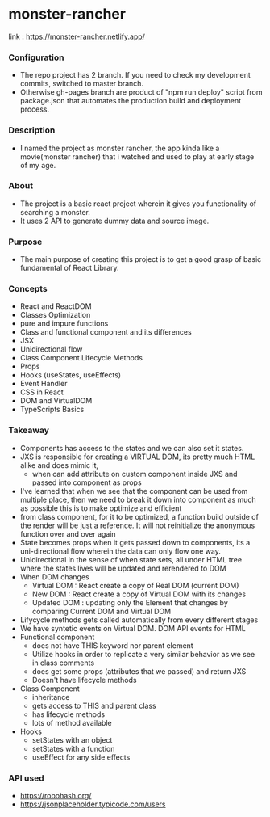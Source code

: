 # monster-rancher
link : https://monster-rancher.netlify.app/

### Configuration
- The repo project has 2 branch. If you need to check my development commits, switched to master branch.
- Otherwise gh-pages branch are product of "npm run deploy" script from package.json that automates the production build and deployment process. 

### Description
- I named the project as monster rancher, the app kinda like a movie(monster rancher) that i watched and used to play at early stage of my age.

### About
- The project is a basic react project wherein it gives you functionality of searching a monster.
- It uses 2 API to generate dummy data and source image.

### Purpose
- The main purpose of creating this project is to get a good grasp of basic fundamental of React Library.

### Concepts
- React and ReactDOM
- Classes Optimization
- pure and impure functions
- Class and functional component and its differences 
- JSX
- Unidirectional flow
- Class Component Lifecycle Methods
- Props
- Hooks (useStates, useEffects)
- Event Handler
- CSS in React
- DOM and VirtualDOM
- TypeScripts Basics

### Takeaway
- Components has access to the states and we can also set it states.
- JXS is responsible for creating a VIRTUAL DOM, its pretty much HTML alike and does mimic it,
  - when can add attribute on custom component inside JXS and passed into component as props 
- I've learned that when we see that the component can be used from multiple place, then we need to break it down into component as much as possible this is to make optimize and efficient
- from class component, for it to be optimized, a function build outside of the render will be just a reference. It will not reinitialize the anonymous function over and over again 
- State becomes props when it gets passed down to components, its a uni-directional flow wherein the data can only flow one way.
- Unidirectional in the sense of when state sets, all under HTML tree where the states lives will be updated and rerendered to DOM
- When DOM changes
  - Virtual DOM : React create a copy of Real DOM (current DOM)  
  - New DOM : React create a copy of Virtual DOM with its changes
  - Updated DOM : updating only the Element that changes by comparing Current DOM and Virtual DOM
- Lifycycle methods gets called automatically from every different stages
- We have syntetic events on Virtual DOM. DOM API events for HTML 
- Functional component
  - does not have THIS keyword nor parent element
  - Utilize hooks in order to replicate a very similar behavior as we see in class comments
  - does get some props (attributes that we passed) and return JXS
  - Doesn't have lifecycle methods
- Class Component
  - inheritance
  - gets access to THIS and parent class
  - has lifecycle methods
  - lots of method available 
- Hooks
  - setStates with an object
  - setStates with a function
  - useEffect for any side effects
  
### API used
- https://robohash.org/
- https://jsonplaceholder.typicode.com/users
